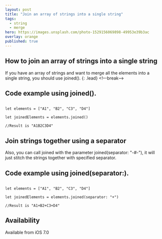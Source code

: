 ```yaml
---
layout: post
title: "Join an array of strings into a single string"
tags:
  - string
  - merge
hero: https://images.unsplash.com/photo-1529156069898-49953e39b3ac
overlay: orange
published: true
---
```


## How to join an array of strings into a single string

If you have an array of strings and want to merge all the elements into a single string, you should use joined().
{: .lead}
<!–-break-–>
## Code example using joined().

<pre><code>
let elements = ["A1", "B2", "C3", "D4"]

let joinedElements = elements.joined()

//Result is "A1B2C3D4"
</code></pre>

## Join strings together using a separator

Also, you can call joined with the parameter joined(separator: "-#-"), it will just stitch the strings together with specified separator.

## Code example using joined(separator:).

<pre><code>
let elements = ["A1", "B2", "C3", "D4"]

let joinedElements = elements.joined(separator: "+")

//Result is "A1+B2+C3+D4"
</code></pre>

##  Availability  

Available from iOS 7.0
